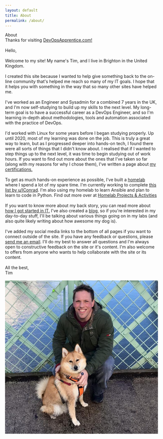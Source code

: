 ```yaml
---
layout: default
title: About
permalink: /about/
---
```

<div class="introheader">
About
</div>
<div class="tagline">
Thanks for visiting <a href="/">DevOpsApprentice.com!</a>
</div>﻿
<article class="post">
  <div class="post-content">
Hello,
<br><br>
Welcome to my site! My name's Tim, and I live in Brighton in the United Kingdom.
<br><br>
I created this site because I wanted to help give something back to the on-line community that's helped me reach so many of my IT goals. I hope that it helps you with something in the way that so many other sites have helped me.  
<br><br>
I've worked as an Engineer and Sysadmin for a combined 7 years in the UK, and I'm now self-studying to build up my skills to the next level. My long-term goal is to have a successful career as a DevOps Engineer, and so I'm learning in-depth about methodologies, tools and automation associated with the practice of DevOps.
<br><br>
I'd worked with Linux for some years before I began studying properly. Up until 2020, most of my learning was done on the job. This is truly a great way to learn, but as I progressed deeper into hands-on tech, I found there were all sorts of things that I didn't know about. I realised that if I wanted to step things up to the next level, it was time to begin studying out of work hours. If you want to find out more about the ones that I've taken so far (along with my reasons for why I chose them), I've written a page about <a href="/mycertifications">my certifications.</a>
<br><br>
To get as much hands-on experience as possible, I've built a <a href="/myhomelab/">homelab</a> where I spend a lot of my spare time. I'm currently working to complete <a href="https://www.reddit.com/r/linuxadmin/comments/2s924h/how_did_you_get_your_start/cnnw1ma/?utm_content=permalink&utm_medium=user&utm_source=reddit&utm_name=frontpage" target="_blank">
this list by u/IConrad</a>. I'm also using my homelab to learn Ansible and plan to learn to code in Python. Find out more over at <a href="/homelab/">Homelab Projects & Activities</a>    
<br><br>
If you want to know more about my back story, you can read more about  <a href="/mystory/part1">how I got started in IT.</a> I've also created a <a href="/blog/">blog</a>, so if you're interested in my day-to-day
stuff, I'll be talking about various things going on in my labs (and also quite likely writing about how awesome my dog is).
<br><br>
I've added my social media links to the bottom of all pages if you want to connect outside of the site. If you have any feedback or questions, please <a href="mailto:info@devopsapprentice.com">send me an email</a>. I'll do my best to answer all questions and I'm always open to constructive feedback on the site or it's content. I'm also welcome to offers from anyone who wants to help collaborate with the site or its
content.
<br><br>
All the best,<br>
Tim
<br><br>
<img src="/_pictures/frazeyandme.jpg">
</div>
